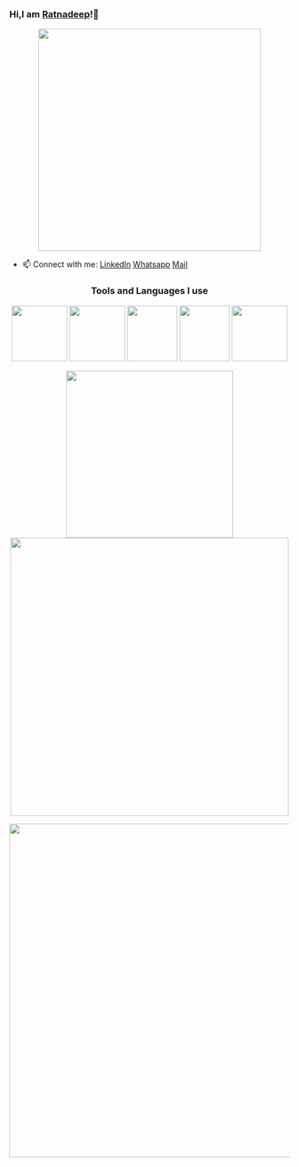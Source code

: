 ### Hi,I am [Ratnadeep](https://ratnadeepy.vercel.app)!👋                              
<p align="center">
  <img width="400" height="400" src="https://bit.ly/3duTg9N">
</p>
                           
- 📫 Connect with me: [LinkedIn](https://www.linkedin.com/in/ratnadeep-yeleswarapu-14215420a/) [Whatsapp](https://wa.me/919177410501)
      [Mail](mailto:ratnadeepysvs@protonmail.com)
<h3 align='center'>Tools and Languages I use</h3>
<p align='center'>
      <a href='#'><img src='https://bit.ly/3qFuBVA' width="100" height="100"></a>
      <a href='#'><img src='https://bit.ly/2SJLhie' width="100" height="100"></a>
      <a href='#'><img src='https://bit.ly/3ydMAoB' width="90" height="100"></a>
      <a href='#'><img src='https://bit.ly/3jyFua4' width="90" height="100"></a>
      <a href='#'><img src='https://bit.ly/2TpOGmA' width="100" height="100"></a>
</p>
<p align="center">
  <img width="300"src="https://bit.ly/3jxDTRX">
  <img width="500"src="https://bit.ly/2UkJoZu">
</p>
<p align="center">
  <img width="600"src="https://bit.ly/3qGNeZq">
</p>
